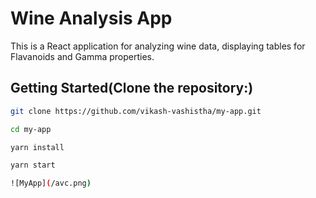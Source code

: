 # Wine Analysis App

This is a React application for analyzing wine data, displaying tables for Flavanoids and Gamma properties.


## Getting Started(Clone the repository:)

   ```bash
   git clone https://github.com/vikash-vashistha/my-app.git

  cd my-app

  yarn install

  yarn start

![MyApp](/avc.png)
